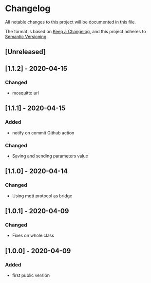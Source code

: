 # Changelog
All notable changes to this project will be documented in this file.


The format is based on [Keep a Changelog](https://keepachangelog.com/en/1.0.0/),
and this project adheres to [Semantic Versioning](https://semver.org/spec/v2.0.0.html).

## [Unreleased]

## [1.1.2] - 2020-04-15
### Changed
- mosquitto url

## [1.1.1] - 2020-04-15
### Added
- notify on commit Github action
### Changed
- Saving and sending parameters value

## [1.1.0] - 2020-04-14
### Changed
- Using mqtt protocol as bridge

## [1.0.1] - 2020-04-09
### Changed
- Fixes on whole class

## [1.0.0] - 2020-04-09
### Added
- first public version
